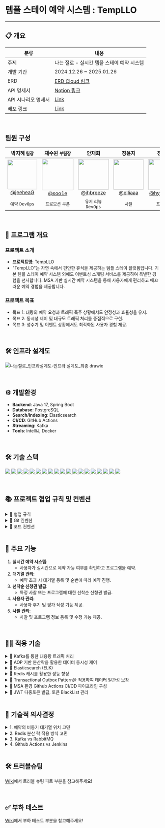 # 템플 스테이 예약 시스템 : TempLLO

---
## 📋 개요
| 분류       | 내용                                                                                              |
|------------|---------------------------------------------------------------------------------------------------|
| 주제       | 나는 절로 - 실시간 템플 스테이 예약 시스템                                                  |
| 개발 기간  | 2024.12.26 ~ 2025.01.26                                                                            |
| ERD        | [ERD Cloud 링크](https://www.erdcloud.com/d/YBvebiBbk6LjsEBCu)                                  |
| API 명세서 | [Notion 링크](https://www.notion.so/teamsparta/API-28a4059cc855459ab9cd510607efa318)       |
| API 시나리오 명세서 | [Link](https://www.notion.so/teamsparta/739599d6c7d54c3ba42fffcf1b966c2a)                                                                                 |
| 배포 링크  | [Link](http://3.34.141.202:19091) |

<br>

## 팀원 구성
<div align="center">

| 박지혜 `팀장` | 채수원 `부팀장` | 안재희 | 장윤지 | 전혜리 | 
| :------: |  :------: | :------: | :------: | :------: |
|[<img width="96" src="https://github.com/user-attachments/assets/b9e6b450-5d75-4ce1-a703-6a2d21938d15"> <br> @jeeheaG](https://github.com/jeeheaG)|[<image width="102" src="https://github.com/user-attachments/assets/723a80ff-a5ed-4b9f-a621-eab8feb0397c"><br> @soo1e](https://github.com/soo1e)|[<img width="99" src="https://github.com/user-attachments/assets/8cd15873-6e07-4d3c-a3c7-524d1c7603e3"> <br>@jhbreeze](https://github.com/jhbreeze)|[<img width="98" src="https://github.com/user-attachments/assets/8b496f9a-c48f-4ae9-ba30-dc88ce1912b4"> <br>@elliaaa](https://github.com/elliaaa)|[<img width="100" src="https://github.com/user-attachments/assets/8b780871-6d98-4302-baaa-1428ba9ab59a"> <br>@hyeririjeon](https://github.com/hyeririjeon)|
|  `예약` `DevOps` |   `프로모션` `쿠폰` |  `유저` `리뷰` `DevOps` | `사찰` | `프로그램` |

</div>

<br>

## 📌 프로그램 개요
### 프로젝트 소개
- **프로젝트명**: TempLLO
- "TempLLO"는 자연 속에서 편안한 휴식을 제공하는 템플 스테이 플랫폼입니다. 
  기본 템플 스테이 예약 시스템 외에도 이벤트성 소개팅 서비스를 제공하여 특별한 경험을 선사합니다.
  MSA 기반 실시간 예약 시스템을 통해 사용자에게 편리하고 매끄러운 예약 경험을 제공합니다. 

### 프로젝트 목표
- 목표 1: 대량의 예약 요청과 트래픽 폭주 상황에서도 안정성과 효율성을 유지.
- 목표 2: 동시성 제어 및 대규모 트래픽 처리를 중점적으로 구현.
- 목표 3: 성수기 및 이벤트 상황에서도 최적화된 사용자 경험 제공.

<br>

## 🛠️ 인프라 설계도
 ![나는절로_인프라설계도-인프라 설계도_최종 drawio](https://github.com/user-attachments/assets/9e65f1c9-daeb-48e3-b162-8d7c1ba9b8da)


<br>

## ⚙️ 개발환경
- **Backend**: Java 17, Spring Boot
- **Database**: PostgreSQL
- **Search/Indexing**: Elasticsearch
- **CI/CD**: GitHub Actions
- **Streaming**: Kafka
- **Tools**: IntelliJ, Docker

<br>

## 🛠 기술 스택
<a href="버튼을 눌렀을 때 이동할 링크" target="_blank">
<img src="https://img.shields.io/badge/Spring%20boot-6DB33F?style=for-the-badge&logo=Spring%20boot&logoColor=white">
<img src="https://img.shields.io/badge/Spring%20Data%20JPA-6DB33F?style=for-the-badge&logoColor=white">
<img src="https://img.shields.io/badge/QueryDSL-0769AD?style=for-the-badge&logo=querydsl&logoColor=white">
<img src="https://img.shields.io/badge/java-%23ED8B00.svg?style=for-the-badge&logo=openjdk&logoColor=white">
<img src="https://img.shields.io/badge/Gradle-02303A.svg?style=for-the-badge&logo=Gradle&logoColor=white">
<img src="https://img.shields.io/badge/redis-%23DD0031.svg?style=for-the-badge&logo=redis&logoColor=white">
<img src="https://img.shields.io/badge/postgres-%23316192.svg?style=for-the-badge&logo=postgresql&logoColor=white">
<img src="https://img.shields.io/badge/elasticsearch-%230377CC.svg?style=for-the-badge&logo=elasticsearch&logoColor=white">
<img src="https://img.shields.io/badge/Kibana-005571?style=for-the-badge&logo=Kibana&logoColor=white">
<img src="https://img.shields.io/badge/Apache%20Kafka-000?style=for-the-badge&logo=apachekafka">
<img src="https://img.shields.io/badge/JWT-pink?style=for-the-badge&logo=JSON%20web%20tokens">
<img src="https://img.shields.io/badge/Spring%20Security-6DB33F?style=for-the-badge&logo=Spring%20Security&logoColor=white">
<img src="https://img.shields.io/badge/JUnit5-25A162?style=for-the-badge&logo=junit5&logoColor=white">
<img src="https://img.shields.io/badge/docker-%230db7ed.svg?style=for-the-badge&logo=docker&logoColor=white">
<img src="https://img.shields.io/badge/AWS ECR-%23FF9900.svg?style=for-the-badge&logo=amazon-aws&logoColor=white">
<img src="https://img.shields.io/badge/Amazon%20ECS-FF9900?style=for-the-badge&logo=Amazon%20ECS&logoColor=white">
<img src="https://img.shields.io/badge/Amazon%20RDS-527FFF?style=for-the-badge&logo=Amazon%20RDS&logoColor=white">
<img src="https://img.shields.io/badge/Slack-4A154B?style=for-the-badge&logo=slack&logoColor=white">
<img src="https://img.shields.io/badge/github-%23121011.svg?style=for-the-badge&logo=github&logoColor=white">
</a>
<br/><br/>

<br>

## 📚 프로젝트 협업 규칙 및 컨벤션

<details>
<summary>🌳 협업 규칙</summary>

### **Ground Rules**

- **소통**: 부드럽고 간결하게, 이유를 함께 전달
- **문제 해결**:
    - 1시간 이상 문제 지속 시 팀원과 공유
    - 작업 중 외부 변경 사항 바로 공유
- **명세 관리**:
    - 필요한 API 명세 정확히 작성, 예시 JSON 포함
- **팀 일관성**:
    - 작업 스타일 통일, 하나의 제품처럼 보이도록 유지
- **효율**:
    - 다른 팀원 작업에 영향을 주는 변경 최소화

### **데일리 스크럼**

- **매일 아침 10:30에 진행**
    - 지난 목표 진행상황, 오늘 목표
    - Issue & QnA

### **프로젝트 일정**

- **1주차**: 설계 및 명세 완성, 도메인(엔티티) 구현
- **2~3주차**: 주요 기능 구현 및 테스트
    - 중간 발표 및 피드백 반영
- **4주차**: 리팩토링 및 개선, 발표 준비

</details>


<details>
<summary>🌳 Git 컨벤션</summary>

### **커밋 메시지**

- **형식**: `✨ feat : create user api`
- **태그**:
    - `feat`, `edit`, `add`, `refactor`, `remove`, `comment`, `docs`, `chore` 등
- **Gitmoji 사용**

| 태그          | 설명                   |
|---------------|-----------------------|
| ✨ `feat`      | 새로운 기능 추가        |
| 🔧 `edit`      | 기능 수정 또는 업데이트 |
| ➕ `add`       | 새로운 파일이나 코드 추가 |
| ♻️ `refactor`  | 코드 리팩토링          |
| ❌ `remove`    | 불필요한 코드 또는 파일 삭제 |
| 💬 `comment`   | 주석 추가              |
| 📄 `docs`      | 문서 수정 또는 추가     |
| 🛠️ `chore`     | 빌드 작업 및 패키지 매니저 설정 |

- 가능한 작은 단위로 커밋

### **브랜치 이름 규칙**

- **형식**: `태그/이슈번호/기능명`
    - 예: `feat/01/sign-up`

### **ISSUE/PR 관리**

- **PR 규칙**:
    - 기능 단위로 작성, 너무 많은 양 방지
    - 리뷰 포인트 명확히 설정 (테스트 코드 포함 여부, 스타일 등)
    - PR title: `브랜치명/구현기능`
        - 예: `[Feat/01/sign-up] 로그인 구현`
- **ISSUE 연결**:
    - 기능별 Issue 생성 후 브랜치명과 PR에 이슈 번호 명시

</details>


<details>
<summary>🌳 코드 컨벤션</summary>

### **기본 규칙**

- **Java 버전**: Java 17 사용
- **패키지 구조**: 도메인 중심 설계

    ```
    com.templlo.service.user
       ├── entity        
       ├── dto          
       ├── repository   
       ├── service      
       └── common      
    ```

- 일반적인 변수&클래스명 **Camel Case 사용**
- **중복 코드 제거**: 메서드화, 모듈화, AOP, Interceptor 활용
- **OOP 원칙 준수**:
    - **SOLID**: 변경이 다른 코드에 미치는 영향 최소화, 단일 책임 원칙 고려
    - **Entity → DTO 의존 방지**: 고수준 클래스가 저수준 클래스를 의존하지 않도록 설계
    - **서비스 트랜잭션 단위**: 메서드마다 하나의 트랜잭션 단위로 개발
- **Record 사용**: DTO 대신 `Record` 적극 활용
- **팩토리 메서드 활용**: `toDto()`, `from()` 등
- **어노테이션**: 필요 시에만 사용 (`@Data` 지양, 대신 `@Builder`, `@Getter` 사용)
- **Exception 처리**:
    - 공통 클래스 파일 활용(Basic Exception, Basic Status Code)
    - 도메인 별 세부 Exception 클래스 구현
- **API 설계 규칙**:
    - RESTful 원칙 준수, 리소스를 명확히 표현
    - 하이픈(-)으로 단어 구분
    - `PUT` vs `PATCH`: 전역 vs 부분 변경에 따라 구분
        - **PUT**: 리소스 전체 변경 또는 신규 리소스 생성
        - **PATCH**: 리소스 필드 일부만 변경

### **TEST**

- **.http 파일 작성**: API 별 .http 파일 생성, 형상 관리 및 테스트 시 편리
- **단위 테스트 작성**: 개별 모듈/메서드 검증
    - Controller
    - Service

</details>

<br>


## 🚀 주요 기능
1. **실시간 예약 시스템**:
   - 사용자가 실시간으로 예약 가능 여부를 확인하고 프로그램을 예약.
2. **대기열 관리**:
   - 예약 초과 시 대기열 등록 및 순번에 따라 예약 진행.
3. **선착순 신청권 발급**:
   - 특정 사찰 또는 프로그램에 대한 선착순 신청권 발급.
4. **사용자 관리**:
   - 사용자 후기 및 평가 작성 기능 제공.
5. **사찰 관리**:
   - 사찰 및 프로그램 정보 등록 및 수정 기능 제공.

<br>

## 🧑‍💻 적용 기술

<details>
<summary>🌳 Kafka를 통한 대용량 트래픽 처리</summary>

- **대규모 트래픽 처리**: Kafka를 통한 이벤트 기반 비동기 처리
- **사용자 경험 개선**: 요청이 완료될 때까지 기다릴 필요 없이, 예약 또는 쿠폰 발급 요청 후 결과를 나중에 확인할 수 있도록 처리하여 사용 편의성을 향상
</details>

<details>
<summary>🌳 AOP 기반 분산락을 활용한 데이터 동시성 제어</summary>

- **데이터 일관성 보장**: 분산 환경에서 동일 자원에 대한 동시 접근을 제한
- **트랜잭션 충돌 방지**: 자원에 락을 설정하여 데이터 충돌 방지 및 안정적 처리 가능
- **낙관적 락의 대안**: @Version 기반 낙관적 락의 성능 저하 및 복잡성을 해결
</details>

<details>
<summary>🌳 Elasticsearch (ELK)</summary>

- **실시간 검색 및 분석**: 대규모 데이터에서 빠른 검색과 실시간 로그 분석 제공
- **장애 모니터링**: 서비스 로그 데이터를 수집 및 시각화해 문제를 신속히 파악하고 대응
</details>

<details>
<summary>🌳 Redis 캐시를 활용한 성능 향상</summary>

- **데이터 조회 속도 향상**: 자주 조회되는 데이터를 인메모리 캐싱으로 처리하여 응답 속도 개선
- **시스템 부하 감소**: 캐시 활용으로 데이터베이스 접근을 최소화
</details>

<details>
<summary>🌳 Transactional Outbox Pattern을 적용하여 데이터 일관성 보장</summary>

- **트랜잭션 일관성 보장**: 비동기 통신에서의 데이터베이스와 메시지 브로커 간의 데이터 불일치 문제를 해결
- **재처리 가능**: Outbox 테이블에 이벤트 저장 후 메시지 브로커(Kafka 등)로 전달, 장애 발생 시 안정적 복구 지원
</details>

<details>
<summary>🌳 MSA 환경 Github Actions CI/CD 파이프라인 구성 </summary>

- **CI**: 빌드 및 테스트코드 실행으로 코드 품질 검증
- **CD**: Docker 이미지 빌드 후 ECR에 업로드, 변경된 서비스 ECS에 자동 배포하여 MSA 구조의 서비스별 독립적 배포 환경 구축
- **AWS ECR**: CI 파이프라인과 연계해 서비스별 최신 Docker 이미지 자동 저장 및 버전 관리
- **AWS ECS**: Fargate로 마이크로서비스별 서버리스 컨테이너 환경 구성, 서비스 단위로 독립적 배포 구현
</details>

<details>
<summary>🌳 JWT 다중토큰 발급, 토큰 BlackList 관리</summary>

- **서버 리소스 최적화:** 세션 저장소를 사용하지 않아 서버 부하 감소
- **토큰 위조 방지:** Access Token과 Refresh Token을 활용한 다중 토큰 발급으로 보안성 확보
- **Refresh Token Rotate:** Refresh Token이 사용될 때마다 새롭게 발급하고 이전 토큰 무효화하여 탈취 위험 최소화
- **실시간 토큰 BlackList 관리:** 만료된 토큰 및 로그아웃된 토큰 실시간으로 무효화하여 악의적 접근 차단
</details>

<br>

## 📌 기술적 의사결정

<details>
<summary>1. 예약의 비동기 대기열 위치 고민</summary>

- **후보**:
 1. 예약 신청 시점에 대기열을 만들어 즉시 동기 처리 (동기)
 2. 예약 신청을 비동기 처리 후 추후 결과 확인 (비동기)
- **결정**: 사용자를 앞단에서 기다리게 하기보다는 뒷단에 **비동기** 대기열을 만들어, 사용자가 추후 확인하도록 하여 사용성을 높이기로 결정.
</details>

<details>
<summary>2. Redis 분산 락 적용 방식 고민</summary>

- **후보**:
 1. Redis에 DB 데이터 접근을 위한 키를 두고, 키에 분산 락 적용 → 두 가지 저장소를 사용하며 시간이 더 걸릴 가능성 있음
 2. Redis에 데이터 자체를 보관하고, 데이터에 분산 락 적용 → DB 동기화 전에 데이터 유실 위험이 존재
- **결정**: 2번 방식이 빠를 수 있지만, 대부분 **비동기적으로 처리**되고 있으며, 락이 적용되는 데이터가 **유실 시 복구가 어려운 데이터**라고 판단하여 **1번 방식**을 선택
</details>

<details>
<summary>3. Kafka vs RabbitMQ</summary>

- **후보**:
 1. Kafka: 대용량 데이터 처리와 고속 데이터 스트리밍에 최적화 / 장애 상황에서도 안정적으로 동작 / 확장성
 2. RabbitMQ: 유연한 메시지 라우팅 / Kafka보다는 복잡한 설정으로 확장
- **결정**: 대량의 메시지 전송이 필요한 예약이나 쿠폰 등을 고려하여 고성능 데이터 처리에 적합하며 파티션 기반의 아키텍처인 Kafka를 통해 브로커를 추가함으로써 수평적으로 쉽게 확장 가능한것이 프로젝트에 더 부합할 것으로 판단되어 **Kafka**를 선택
</details>

<details>
<summary>4. Github Actions vs Jenkins</summary>

- **장단점 분석**:

| 기능 | **Github Actions** | **Jenkins** |
|-----------------------|------------------------------------------------------------|------------------------------------------------|
| **초기 설정** | 즉시 사용 가능 | 서버 설치 및 설정 필요 |
| **유지 보수** | 코드와 CI/CD 파이프라인 설정을 동일 저장소에서 관리 | 플러그인 최신 상태 유지 등 추가 관리 필요 |
| **러닝 커브** | 낮음 | 높음 |
| **비용 효율성** | 서버 설치 필요 없음 → 인프라 비용 절감 | 서버 비용 발생 |

- **결정**: 제한된 시간안에 기획/개발/배포까지 마무리해야하기 때문에 학습 부담이 적으며 Github 저장소와 통합이 쉬운 Github Actions 채택
</details>

<br>

## 🛠️ 트러블슈팅
[Wiki](https://github.com/TempLLO/templlo-booking-2025/wiki)에서 트러블 슈팅 파트 부분을 참고해주세요!

<br>

## ✅ 부하 테스트
[Wiki](https://github.com/TempLLO/templlo-booking-2025/wiki)에서 부하 테스트 부분을 참고해주세요!

<br>

